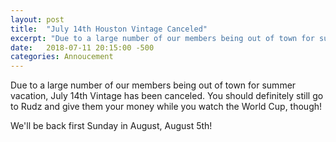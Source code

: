 ```yaml
---
layout: post
title:  "July 14th Houston Vintage Canceled"
excerpt: "Due to a large number of our members being out of town for summer vacation, July 14th Vintage has been canceled."
date:   2018-07-11 20:15:00 -500
categories: Annoucement
---
```


Due to a large number of our members being out of town for summer vacation, July 14th Vintage has been canceled. You should definitely still go to Rudz and give them your money while you watch the World Cup, though!

We'll be back first Sunday in August, August 5th!
